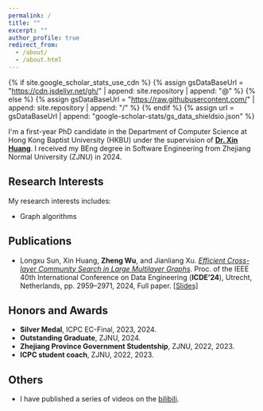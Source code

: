 ```yaml
---
permalink: /
title: ""
excerpt: ""
author_profile: true
redirect_from: 
  - /about/
  - /about.html
---
```


{% if site.google_scholar_stats_use_cdn %}
{% assign gsDataBaseUrl = "https://cdn.jsdelivr.net/gh/" | append: site.repository | append: "@" %}
{% else %}
{% assign gsDataBaseUrl = "https://raw.githubusercontent.com/" | append: site.repository | append: "/" %}
{% endif %}
{% assign url = gsDataBaseUrl | append: "google-scholar-stats/gs_data_shieldsio.json" %}

<span class='anchor' id='about-me'></span>

I'm a first-year PhD candidate in the Department of Computer Science at Hong Kong Baptist University (HKBU) under the supervision of [**Dr. Xin Huang**](https://www.comp.hkbu.edu.hk/~xinhuang/index.html). I received my BEng degree in Software Engineering from Zhejiang Normal University (ZJNU) in 2024.

<span class='anchor' id='-xl'></span>



## Research Interests

My research interests includes:
- Graph algorithms

<span class='anchor' id='-xl'></span>



## Publications

* Longxu Sun, Xin Huang, **Zheng Wu**, and Jianliang Xu. *[Efficient Cross-layer Community Search in Large Multilayer Graphs](https://doi.org/10.1109/ICDE60146.2024.00230)*.
  Proc. of the IEEE 40th International Conference on Data Engineering (**ICDE’24**), Utrecht, Netherlands, pp. 2959–2971, 2024, Full paper. [[Slides\]](https://www.comp.hkbu.edu.hk/~cslxsun/icde24_mcs.pdf)

<span class='anchor' id='-xl'></span>



## Honors and Awards

* **Silver Medal**, ICPC EC-Final, 2023, 2024.
* **Outstanding Graduate**, ZJNU, 2024.
* **Zhejiang Province Government Studentship**, ZJNU, 2022, 2023.
* **ICPC student coach**, ZJNU, 2022, 2023.



<span class='anchor' id='-xl'></span>

## Others

* I have published a series of videos on the [bilibili](https://space.bilibili.com/106296967).
